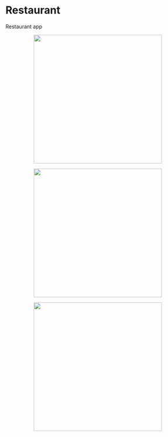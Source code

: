 # Restaurant
Restaurant app


<p align="center">
  <img src="RestaurantScreen1.png" width="350"/>
</p>
<p align="center">
  <img src="RestaurantScreen2.png" width="350"/>
</p>
<p align="center">
  <img src="RestaurantScreen3.png" width="350"/>
</p>
